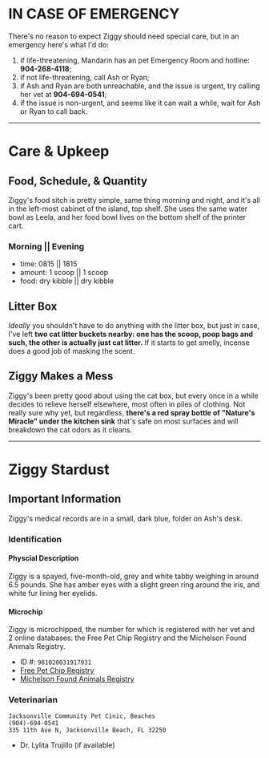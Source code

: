 # IN CASE OF EMERGENCY
There's no reason to expect Ziggy should need special care, but in an emergency here's what I'd do:
 
  1. if life-threatening, Mandarin has an pet Emergency Room and hotline: **904-268-4118**;
  2. if not life-threatening, call Ash or Ryan;
  3. if Ash and Ryan are both unreachable, and the issue is urgent, try calling her vet at **904-694-0541**;
  4. if the issue is non-urgent, and seems like it can wait a while, wait for Ash or Ryan to call back.

---

# Care & Upkeep 

## Food, Schedule, & Quantity 
Ziggy's food sitch is pretty simple, same thing morning and night, and it's all in the left-most cabinet of the island, top shelf.  She uses the same water bowl as Leela, and her food bowl lives on the bottom shelf of the printer cart.

### Morning || Evening 
  - time: 0815 || 1815
  - amount: 1 scoop || 1 scoop
  - food: dry kibble || dry kibble

## Litter Box 
_Ideally_ you shouldn't have to do anything with the litter box, but just in case, I've left **two cat litter buckets nearby: one has the scoop, poop bags and such, the other is actually just cat litter.**  If it starts to get smelly, incense does a good job of masking the scent.

## Ziggy Makes a Mess 
Ziggy's been pretty good about using the cat box, but every once in a while decides to relieve herself elsewhere, most often in piles of clothing.  Not really sure why yet, but regardless, **there's a red spray bottle of "Nature's Miracle" under the kitchen sink** that's safe on most surfaces and will breakdown the cat odors as it cleans.

---

# Ziggy Stardust

## Important Information 
Ziggy's medical records are in a small, dark blue, folder on Ash's desk.

### Identification 

#### Physcial Description
Ziggy is a spayed, five-month-old, grey and white tabby weighing in around 6.5 pounds.  She has amber eyes with a slight green ring around the iris, and white fur lining her eyelids. 

#### Microchip
Ziggy is microchipped, the number for which is registered with her vet and 2 online databases: the Free Pet Chip Registry and the Michelson Found Animals Registry.  
  
  - ID #: `981020031917031`
  - [Free Pet Chip Registry](https://www.freepetchipregistry.com/)
  - [Michelson Found Animals Registry](https://www.foundanimals.org/microchip-registry/owners/)

### Veterinarian
```
Jacksonville Community Pet Cinic, Beaches
(904)-694-0541
335 11th Ave N, Jacksonville Beach, FL 32250
```

  - Dr. Lylita Trujillo (if available)
